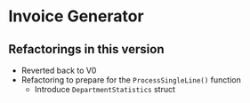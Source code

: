 # Invoice Generator

## Refactorings in this version

- Reverted back to V0
- Refactoring to prepare for the `ProcessSingleLine()` function
  - Introduce `DepartmentStatistics` struct